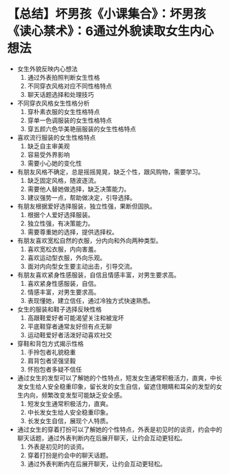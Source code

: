 # 【总结】坏男孩《小课集合》：坏男孩《读心禁术》：6通过外貌读取女生内心想法

-   女生外貌反映内心想法
    1.  通过外表拍照判断女生性格
    2.  不同穿衣风格对应不同性格特点
    3.  聊天话题选择和处理技巧
-   不同穿衣风格女生性格分析
    1.  穿朴素衣服的女生性格特点
    2.  穿单一色调服装的女生性格特点
    3.  穿五颜六色华美艳丽服装的女生性格特点
-   喜欢流行服装的女生性格特点
    1.  缺乏自主审美观
    2.  容易受外界影响
    3.  需要小心她的变化性
-   有朋友风格不确定，总是摇摇晃晃，缺乏个性，跟风购物，需要学习。
    1.  缺乏固定风格，随波逐流。
    2.  需要他人替她做选择，缺乏决策能力。
    3.  建议强势一点，帮助做决定，引导选择。
-   有朋友根据爱好选择服装，独立性强，果断但固执。
    1.  根据个人爱好选择服装。
    2.  独立性强，有决策能力。
    3.  需要尊重她的选择，提供选择权。
-   有朋友喜欢宽松自然的衣服，分内向和外向两种类型。
    1.  喜欢宽松衣服，内向害羞。
    2.  喜欢运动型衣服，外向乐观。
    3.  面对内向型女生要主动出击，引导交流。
-   有朋友喜欢紧身性感服装，自信且情感丰富，对男生要求高。
    1.  喜欢紧身性感服装，自信。
    2.  情感丰富，对男生要求高。
    3.  表现懂她，建立信任，通过冷独方式快速熟悉。
-   女生的服装和鞋子选择反映性格
    1.  高跟鞋爱好者可能渴望关注和被宠坏
    2.  平底鞋穿者通常友好但有点无聊
    3.  运动鞋爱好者活泼好动喜欢社交
-   穿鞋和背包方式揭示性格
    1.  手拎包者礼貌稳重
    2.  肩背包者坚强坚毅
    3.  怀抱包者多疑不信任
-   通过女生的发型可以了解她的个性特点，短发女生通常积极活力，直爽，中长发女生给人安全稳重印象，留长发的女生自信，留遮住眼睛和耳朵的发型的女生内向，频繁改变发型可能缺乏安全感。
    1.  短发女生通常积极活力，直爽。
    2.  中长发女生给人安全稳重印象。
    3.  长发女生自信，展现个人特质。
-   通过女生的穿着打扮可以了解她的个性特点，外表是初见时的谈资，约会中的聊天话题，通过外表判断内在后展开聊天，让约会互动更轻松。
    1.  外表是初见时的谈资。
    2.  穿着打扮是约会中的聊天话题。
    3.  通过外表判断内在后展开聊天，让约会互动更轻松。